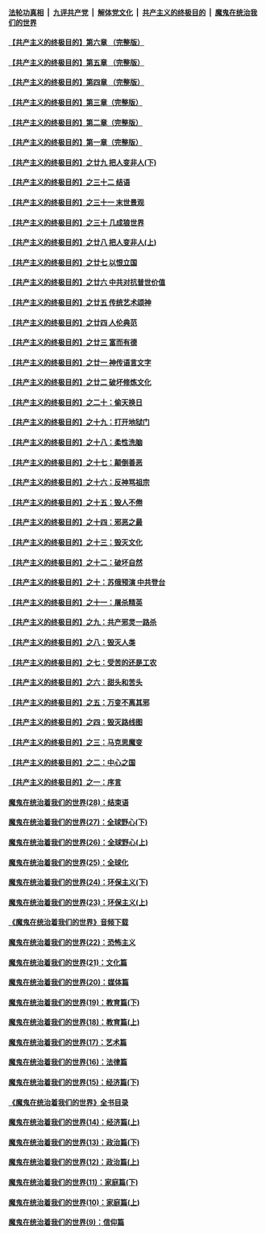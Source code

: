 ####  [法轮功真相](../../../../basic/blob/master/README.md?t=06132131) &nbsp;|&nbsp; [九评共产党](../../../../9ping.md/blob/master/README.md?t=06132131) &nbsp;|&nbsp; [解体党文化](../../../../jtdwh.md/blob/master/README.md?t=06132131)  &nbsp;|&nbsp; [共产主义的终极目的](../../../../gczydzjmd.md/blob/master/README.md?t=06132131) &nbsp;|&nbsp; [魔鬼在统治我们的世界](../../../../mgztzwmdsj.md/blob/master/README.md?t=06132131) 

#### [【共产主义的终极目的】第六章 （完整版）](../pages/nsc422/n11428913.md?t=06132131) 

#### [【共产主义的终极目的】第五章 （完整版）](../pages/nsc422/n11428912.md?t=06132131) 

#### [【共产主义的终极目的】第四章 （完整版）](../pages/nsc422/n11428907.md?t=06132131) 

#### [【共产主义的终极目的】第三章（完整版）](../pages/nsc422/n11428848.md?t=06132131) 

#### [【共产主义的终极目的】第二章（完整版）](../pages/nsc422/n11428831.md?t=06132131) 

#### [【共产主义的终极目的】第一章（完整版）](../pages/nsc422/n11417651.md?t=06132131) 

#### [【共产主义的终极目的】之廿九 把人变非人(下)](../pages/nsc422/n11344140.md?t=06132131) 

#### [【共产主义的终极目的】之三十二 结语](../pages/nsc422/n11360535.md?t=06132131) 

#### [【共产主义的终极目的】之三十一 末世景观](../pages/nsc422/n11351129.md?t=06132131) 

#### [【共产主义的终极目的】之三十 几成狼世界](../pages/nsc422/n11348280.md?t=06132131) 

#### [【共产主义的终极目的】之廿八 把人变非人(上)](../pages/nsc422/n11340492.md?t=06132131) 

#### [【共产主义的终极目的】之廿七 以恨立国](../pages/nsc422/n11336944.md?t=06132131) 

#### [【共产主义的终极目的】之廿六 中共对抗普世价值](../pages/nsc422/n11324785.md?t=06132131) 

#### [【共产主义的终极目的】之廿五 传统艺术颂神](../pages/nsc422/n11296396.md?t=06132131) 

#### [【共产主义的终极目的】之廿四 人伦典范](../pages/nsc422/n11296397.md?t=06132131) 

#### [【共产主义的终极目的】之廿三 富而有德](../pages/nsc422/n11283598.md?t=06132131) 

#### [【共产主义的终极目的】之廿一 神传语言文字](../pages/nsc422/n11263265.md?t=06132131) 

#### [【共产主义的终极目的】之廿二 破坏修炼文化](../pages/nsc422/n11245728.md?t=06132131) 

#### [【共产主义的终极目的】之二十：偷天换日](../pages/nsc422/n11238846.md?t=06132131) 

#### [【共产主义的终极目的】之十九：打开地狱门](../pages/nsc422/n11206376.md?t=06132131) 

#### [【共产主义的终极目的】之十八：柔性洗脑](../pages/nsc422/n11199994.md?t=06132131) 

#### [【共产主义的终极目的】之十七：颠倒善恶](../pages/nsc422/n11179782.md?t=06132131) 

#### [【共产主义的终极目的】之十六：反神骂祖宗](../pages/nsc422/n11166798.md?t=06132131) 

#### [【共产主义的终极目的】之十五：毁人不倦](../pages/nsc422/n11166792.md?t=06132131) 

#### [【共产主义的终极目的】之十四：邪恶之最](../pages/nsc422/n11150249.md?t=06132131) 

#### [【共产主义的终极目的】之十三：毁灭文化](../pages/nsc422/n11135227.md?t=06132131) 

#### [【共产主义的终极目的】之十二：破坏自然](../pages/nsc422/n11135214.md?t=06132131) 

#### [【共产主义的终极目的】之十：苏俄预演 中共登台](../pages/nsc422/n11118424.md?t=06132131) 

#### [【共产主义的终极目的】之十一：屠杀精英](../pages/nsc422/n11118442.md?t=06132131) 

#### [【共产主义的终极目的】之九：共产邪灵一路杀](../pages/nsc422/n11114139.md?t=06132131) 

#### [【共产主义的终极目的】之八：毁灭人类](../pages/nsc422/n11108503.md?t=06132131) 

#### [【共产主义的终极目的】之七：受苦的还是工农](../pages/nsc422/n11101809.md?t=06132131) 

#### [【共产主义的终极目的】之六：甜头和苦头](../pages/nsc422/n11096971.md?t=06132131) 

#### [【共产主义的终极目的】之五：万变不离其邪](../pages/nsc422/n11091285.md?t=06132131) 

#### [【共产主义的终极目的】之四：毁灭路线图](../pages/nsc422/n11086284.md?t=06132131) 

#### [【共产主义的终极目的】之三：马克思魔变](../pages/nsc422/n11061941.md?t=06132131) 

#### [【共产主义的终极目的】之二：中心之国](../pages/nsc422/n11047728.md?t=06132131) 

#### [【共产主义的终极目的】之一：序言](../pages/nsc422/n11086077.md?t=06132131) 

#### [魔鬼在统治着我们的世界(28)：结束语](../pages/nsc422/n10936246.md?t=06132131) 

#### [魔鬼在统治着我们的世界(27)：全球野心(下)](../pages/nsc422/n10928319.md?t=06132131) 

#### [魔鬼在统治着我们的世界(26)：全球野心(上)](../pages/nsc422/n10900318.md?t=06132131) 

#### [魔鬼在统治着我们的世界(25)：全球化](../pages/nsc422/n10788205.md?t=06132131) 

#### [魔鬼在统治着我们的世界(24)：环保主义(下)](../pages/nsc422/n10695307.md?t=06132131) 

#### [魔鬼在统治着我们的世界(23)：环保主义(上)](../pages/nsc422/n10688613.md?t=06132131) 

#### [《魔鬼在统治着我们的世界》音频下载](../pages/nsc422/n10635553.md?t=06132131) 

#### [魔鬼在统治着我们的世界(22)：恐怖主义](../pages/nsc422/n10614727.md?t=06132131) 

#### [魔鬼在统治着我们的世界(21)：文化篇](../pages/nsc422/n10597706.md?t=06132131) 

#### [魔鬼在统治着我们的世界(20)：媒体篇](../pages/nsc422/n10586579.md?t=06132131) 

#### [魔鬼在统治着我们的世界(19)：教育篇(下)](../pages/nsc422/n10564808.md?t=06132131) 

#### [魔鬼在统治着我们的世界(18)：教育篇(上)](../pages/nsc422/n10526970.md?t=06132131) 

#### [魔鬼在统治着我们的世界(17)：艺术篇](../pages/nsc422/n10499093.md?t=06132131) 

#### [魔鬼在统治着我们的世界(16)：法律篇](../pages/nsc422/n10485969.md?t=06132131) 

#### [魔鬼在统治着我们的世界(15)：经济篇(下)](../pages/nsc422/n10469975.md?t=06132131) 

#### [《魔鬼在统治着我们的世界》全书目录](../pages/nsc422/n10464261.md?t=06132131) 

#### [魔鬼在统治着我们的世界(14)：经济篇(上)](../pages/nsc422/n10457370.md?t=06132131) 

#### [魔鬼在统治着我们的世界(13)：政治篇(下)](../pages/nsc422/n10448270.md?t=06132131) 

#### [魔鬼在统治着我们的世界(12)：政治篇(上)](../pages/nsc422/n10444576.md?t=06132131) 

#### [魔鬼在统治着我们的世界(11)：家庭篇(下)](../pages/nsc422/n10440961.md?t=06132131) 

#### [魔鬼在统治着我们的世界(10)：家庭篇(上)](../pages/nsc422/n10435448.md?t=06132131) 

#### [魔鬼在统治着我们的世界(9)：信仰篇](../pages/nsc422/n10432159.md?t=06132131) 

